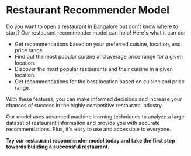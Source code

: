 # Restaurant Recommender Model

Do you want to open a restaurant in Bangalore but don't know where to start? Our restaurant recommender model can help! Here's what it can do:

- Get recommendations based on your preferred cuisine, location, and price range.
- Find out the most popular cuisine and average price range for a given location.
- Discover the most popular restaurants and their cuisine in a given location.
- Get recommendations for the best location based on cuisine and price range.

With these features, you can make informed decisions and increase your chances of success in the highly competitive restaurant industry.

Our model uses advanced machine learning techniques to analyze a large dataset of restaurant information and provide you with accurate recommendations. Plus, it's easy to use and accessible to everyone.

**Try our restaurant recommender model today and take the first step towards building a successful restaurant.**
